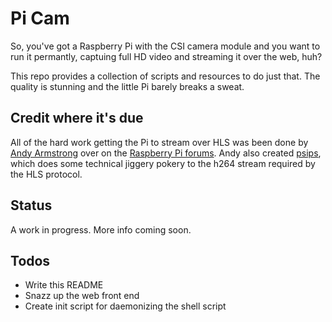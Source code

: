 # Pi Cam

So, you've got a Raspberry Pi with the CSI camera module and you want to run it permantly, captuing full HD video and streaming it over the web, huh?

This repo provides a collection of scripts and resources to do just that. The quality is stunning and the little Pi barely breaks a sweat.

## Credit where it's due

All of the hard work getting the Pi to stream over HLS was been done by [Andy Armstrong](https://github.com/AndyA/) over on the [Raspberry Pi forums](http://www.raspberrypi.org/phpBB3/viewtopic.php?f=38&t=45893). Andy also created [psips](https://github.com/AndyA/psips), which does some technical jiggery pokery to the h264 stream required by the HLS protocol.

## Status

A work in progress. More info coming soon.

## Todos

* Write this README
* Snazz up the web front end
* Create init script for daemonizing the shell script